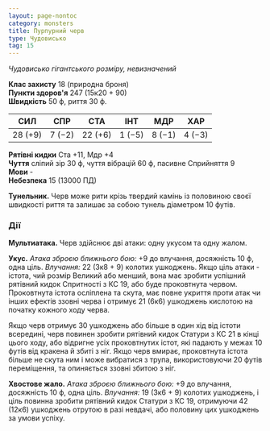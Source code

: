 ```yaml
---
layout: page-nontoc
category: monsters
title: Пурпурний черв
type: Чудовисько
tag: 15
---
```


_Чудовисько гігантського розміру, невизначений_

**Клас захисту** 18 (природна броня)    
**Пункти здоров'я** 247 (15к20 + 90)    
**Швидкість** 50 ф, риття 30 ф.

| СИЛ     | СПР    | СТА     | ІНТ    | МДР    | ХАР    |
| ------- | ------ | ------- | ------ | ------ | ------ |
| 28 (+9) | 7 (−2) | 22 (+6) | 1 (−5) | 8 (−1) | 4 (−3) |

**Рятівні кидки** Ста +11, Мдр +4    
**Чуття** сліпий зір 30 ф, чуття вібрацій 60 ф, пасивне Сприйняття 9    
**Мови** -    
**Небезпека** 15 (13000 ПД)

**Тунельник.** Черв може рити крізь твердий камінь із половиною своєї швидкості риття та залишає за собою тунель діаметром 10 футів.

### Дії
**Мультиатака.** Черв здійснює дві атаки: одну укусом та одну жалом.    

**Укус.** _Атака зброєю ближнього бою:_ +9 до влучання, досяжність 10 ф, одна ціль. _Влучання:_ 22 (3к8 + 9) колотих ушкоджень. Якщо ціль атаки - істота, чий розмір Великий або менший, вона має зробити успішний рятівний кидок Спритності з КС 19, або буде проковтнута червом. Проковтнута істота осліплена та скута, має повне укриття проти атак чи інших ефектів ззовні черва і отримує 21 (6к6) ушкоджень кислотою на початку кожного ходу черва.    

Якщо черв отримує 30 ушкоджень або більше в один хід від істоти всередині, черв повинен зробити рятівний кидок Статури з КС 21 в кінці цього ходу, або відригне усіх проковтнутих істот, які падають у межах 10 футів від кракена й збиті з ніг. Якщо черв вмирає, проковтнута істота більше не скута ним і може вибратися з трупа, використовуючи 20 футів переміщення, та опиняється ззовні збитою з ніг.    

**Хвостове жало.** _Атака зброєю ближнього бою:_ +9 до влучання, досяжність 10 ф, одна ціль. _Влучання:_ 19 (3к6 + 9) колотих ушкоджень, і ціль повинна зробити рятівний кидок Статури з КС 19, отримуючи 42 (12к6) ушкоджень отрутою в разі невдачі, або половину цих ушкоджень за умови успіху.
